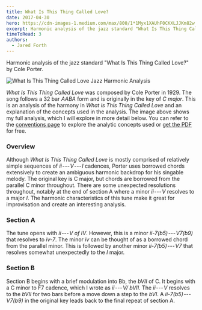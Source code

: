 ```yaml
---
title: What Is This Thing Called Love?
date: 2017-04-30
hero: https://cdn-images-1.medium.com/max/800/1*1Myx1XAUhF0CKXLJJKm82w.png
excerpt: Harmonic analysis of the jazz standard "What Is This Thing Called Love?" by Cole Porter.
timeToRead: 3
authors:
  - Jared Forth
---
```


Harmonic analysis of the jazz standard "What Is This Thing Called Love?" by Cole Porter.

<!--more-->

![What Is This Thing Called Love Jazz Harmonic Analysis](https://cdn-images-1.medium.com/max/800/1*1Myx1XAUhF0CKXLJJKm82w.png)

*What Is This Thing Called Love* was composed by Cole Porter in 1929. The song follows a 32 bar *AABA* form and is originally in the key of *C major*. This is an analysis of the harmony in *What is This Thing Called Love* and an explanation of the concepts used in the analysis. The image above shows my full analysis, which I will explore in more detail below. You can refer to the [conventions page](https://jazztheory.co/conventions-theory/) to explore the analytic concepts used or [get the PDF](https://jaredforth.gumroad.com/l/wittcl) for free.

### Overview

Although *What Is This Thing Called Love* is mostly comprised of relatively simple sequences of *ii --- V --- I* cadences, Porter uses borrowed chords extensively to create an ambiguous harmonic backdrop for his singable melody. The original key is C major, but chords are borrowed from the parallel C minor throughout. There are some unexpected resolutions throughout, notably at the end of section A where a minor *ii --- V* resolves to a major *I*. The harmonic characteristics of this tune make it great for improvisation and create an interesting analysis. 

### Section A

The tune opens with *ii --- V of IV*. However, this is a minor *ii-7(b5) --- V7(b9)* that resolves to *iv-7*. The minor *iv* can be thought of as a borrowed chord from the parallel minor. This is followed by another minor *ii-7(b5) --- V7* that resolves somewhat unexpectedly to the *I* major. 

### Section B

Section B begins with a brief modulation into Bb, the *bVII* of C. It begins with a C minor to F7 cadence, which I wrote as *ii --- V/ bVII.* The *ii --- V* resolves to the *bVII* for two bars before a move down a step to the *bVI*. A *ii-7(b5) --- V7(b9)* in the original key leads back to the final repeat of section A.